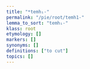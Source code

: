 ```yaml
---
title: "*temh₁-"
permalink: "/pie/root/temh1-"
lemma_to_sort: "temh₁-"
klass: root
etymology: []
markers: []
synonyms: []
definitions: ["to cut"]
topics: []
---
```

